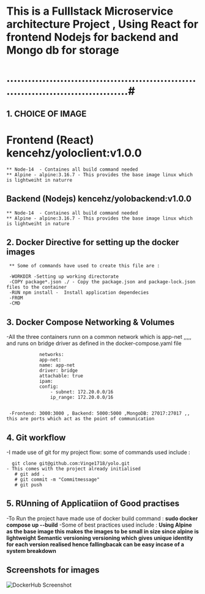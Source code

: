 # This is a Fulllstack Microservice architecture Project , Using React for frontend Nodejs for backend and Mongo db for storage 

# .......................................................................................#


  ## 1. CHOICE OF IMAGE

   # Frontend (React) kencehz/yoloclient:v1.0.0

    ** Node-14  - Containes all build command needed
    ** Alpine - alpine:3.16.7 - This provides the base image linux which is lightweiht in naturre

   ## Backend (Nodejs)  kencehz/yolobackend:v1.0.0

    ** Node-14  - Containes all build command needed
    ** Alpine - alpine:3.16.7 - This provides the base image linux which is lightweiht in nature

  ## 2. Docker Directive for setting up the docker images

     ** Some of commands have used to create this file are :

     -WORKDIR -Setting up working directorate
     -COPY package*.json ./ - Copy the package.json and package-lock.json files to the container
     -RUN npm install -  Install application dependecies
     -FROM
     -CMD

 ## 3. Docker Compose Networking & Volumes

  -All the three containers runn on a common network which is
      app-net  ,,,,, and runs on bridge driver as defined in the docker-compose.yaml file
    
                networks:
                app-net:
                name: app-net
                driver: bridge
                attachable: true
                ipam:
                config:
                    - subnet: 172.20.0.0/16 
                    ip_range: 172.20.0.0/16 


     -Frontend: 3000:3000 , Backend: 5000:5000 ,MongoDB: 27017:27017 ,, this are ports which act as the point of communication


 ## 4.  Git workflow

   -I made use of git for my project flow:
     some of commands used include : 

      git clone git@github.com:Vinge1718/yolo.git
    - This comes with the project already initialised 
       # git add .
       # git commit -m "Commitmessage"
       # git push

## 5. RUnning of Applicatiion of Good practises

  -To Run the project have made use of  docker build command :
       **sudo docker compose up --build**
   -Some of best practices used include :
        **Using Alpine as the base image this makes the images to be small in size since alpine is lightweight**
        **Semantic versioning versioning which gives unique identity for each version realised hence fallingbacak can be easy incase of a system breakdown**


    
 ## Screenshots for images ##

![DockerHub Screenshot](./dockerhubimage.png)


     
